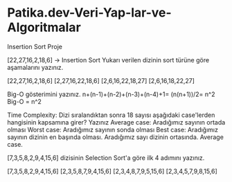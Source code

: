 # Patika.dev-Veri-Yap-lar-ve-Algoritmalar
Insertion Sort Proje

[22,27,16,2,18,6] -> Insertion Sort
Yukarı verilen dizinin sort türüne göre aşamalarını yazınız.

[22,27,16,2,18,6]
[2,27,16,22,18,6]
[2,6,16,22,18,27]
[2,6,16,18,22,27]

Big-O gösterimini yazınız.
n+(n-1)+(n-2)+(n-3)+(n-4)+1= (n(n+1))/2= n^2 Big-O = n^2

Time Complexity: Dizi sıralandıktan sonra 18 sayısı aşağıdaki case'lerden hangisinin kapsamına girer? Yazınız
  Average case: Aradığımız sayının ortada olması
  Worst case: Aradığımız sayının sonda olması
  Best case: Aradığımız sayının dizinin en başında olması.
Aradığımız sayı dizinin ortasında. Average case.

[7,3,5,8,2,9,4,15,6] dizisinin Selection Sort'a göre ilk 4 adımını yazınız.

[7,3,5,8,2,9,4,15,6]
[2,3,5,8,7,9,4,15,6]
[2,3,4,8,7,9,5,15,6]
[2,3,4,5,7,9,8,15,6]
